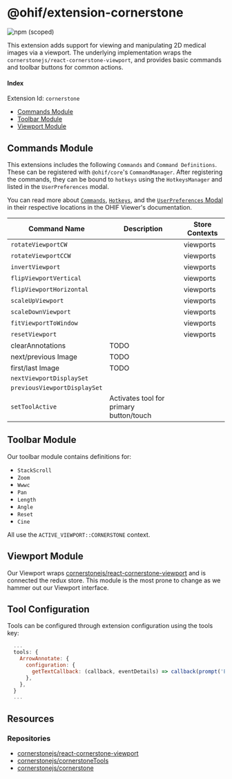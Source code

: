 # @ohif/extension-cornerstone

![npm (scoped)](https://img.shields.io/npm/v/@ohif/extension-cornerstone.svg?style=flat-square)

This extension adds support for viewing and manipulating 2D medical images via a
viewport. The underlying implementation wraps the
`cornerstonejs/react-cornerstone-viewport`, and provides basic commands and
toolbar buttons for common actions.

<!-- TODO: Simple image or GIF? -->

#### Index

Extension Id: `cornerstone`

- [Commands Module](#commands-module)
- [Toolbar Module](#toolbar-module)
- [Viewport Module](#viewport-module)

## Commands Module

This extensions includes the following `Commands` and `Command Definitions`.
These can be registered with `@ohif/core`'s `CommandManager`. After registering
the commands, they can be bound to `hotkeys` using the `HotkeysManager` and
listed in the `UserPreferences` modal.

You can read more about [`Commands`][docs-commands], [`Hotkeys`][docs-hotkeys],
and the [`UserPreferences` Modal][docs-userprefs] in their respective locations
in the OHIF Viewer's documentation.

| Command Name                 | Description                             | Store Contexts |
| ---------------------------- | --------------------------------------- | -------------- |
| `rotateViewportCW`           |                                         | viewports      |
| `rotateViewportCCW`          |                                         | viewports      |
| `invertViewport`             |                                         | viewports      |
| `flipViewportVertical`       |                                         | viewports      |
| `flipViewportHorizontal`     |                                         | viewports      |
| `scaleUpViewport`            |                                         | viewports      |
| `scaleDownViewport`          |                                         | viewports      |
| `fitViewportToWindow`        |                                         | viewports      |
| `resetViewport`              |                                         | viewports      |
| clearAnnotations             | TODO                                    |                |
| next/previous Image          | TODO                                    |                |
| first/last Image             | TODO                                    |                |
| `nextViewportDisplaySet`     |                                         |                |
| `previousViewportDisplaySet` |                                         |                |
| `setToolActive`              | Activates tool for primary button/touch |                |

## Toolbar Module

Our toolbar module contains definitions for:

- `StackScroll`
- `Zoom`
- `Wwwc`
- `Pan`
- `Length`
- `Angle`
- `Reset`
- `Cine`

All use the `ACTIVE_VIEWPORT::CORNERSTONE` context.

## Viewport Module

Our Viewport wraps [cornerstonejs/react-cornerstone-viewport][react-viewport]
and is connected the redux store. This module is the most prone to change as we
hammer out our Viewport interface.

## Tool Configuration

Tools can be configured through extension configuration using the tools key:

```js
  ...
  tools: {
    ArrowAnnotate: {
      configuration: {
        getTextCallback: (callback, eventDetails) => callback(prompt('Enter your custom annotation')),
      },
    },
  }
  ...
```

## Resources

### Repositories

- [cornerstonejs/react-cornerstone-viewport][react-viewport]
- [cornerstonejs/cornerstoneTools][cornerstone-tools]
- [cornerstonejs/cornerstone][cornerstone]

<!--
  Links
  -->

<!-- prettier-ignore-start -->
[docs-commands]: https://www.com
[docs-hotkeys]: https://www.com
[docs-userprefs]: htt
[react-viewport]: https://github.com/cornerstonejs/react-cornerstone-viewport
[cornerstone-tools]: https://github.com/cornerstonejs/cornerstoneTools
[cornerstone]: https://github.com/cornerstonejs/cornerstone
<!-- prettier-ignore-end -->
